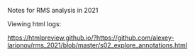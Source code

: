Notes for RMS analysis in 2021

Viewing html logs:  

https://htmlpreview.github.io/?https://github.com/alexey-larionov/rms_2021/blob/master/s02_explore_annotations.html 


